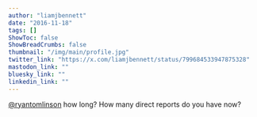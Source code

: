 ```yaml
---
author: "liamjbennett"
date: "2016-11-18"
tags: []
ShowToc: false
ShowBreadCrumbs: false
thumbnail: "/img/main/profile.jpg"
twitter_link: "https://x.com/liamjbennett/status/799684533947875328"
mastodon_link: ""
bluesky_link: ""
linkedin_link: ""
---
```


[@ryantomlinson](https://x.com/ryantomlinson) how long? How many direct reports do you have now?

